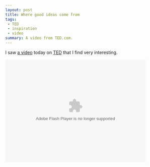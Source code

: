 ```yaml
---
layout: post
title: Where good ideas come from
tags:
 - TED
 - inspiration
 - video
summary: A video from TED.com.
---
```


I saw [a
video](http://www.ted.com/talks/steven_johnson_where_good_ideas_come_from.html)
today on [TED](http://www.ted.com/) that I find very interesting.

<div class="center">
  <object width="446" height="326">
    <param name="movie" value="http://video.ted.com/assets/player/swf/EmbedPlayer.swf"></param>
    <param name="allowFullScreen" value="true"></param>
    <param name="allowScriptAccess" value="always"></param>
    <param name="wmode" value="transparent"></param>
    <param name="bgColor" value="#ffffff"></param>
    <param name="flashvars" value="vu=http://video.ted.com/talks/dynamic/StevenJohnson_2010G-medium.flv&su=http://images.ted.com/images/ted/tedindex/embed-posters/StevenJohnson-2010G.embed_thumbnail.jpg&vw=432&vh=240&ap=0&ti=961&introDuration=15330&adDuration=4000&postAdDuration=830&adKeys=talk=steven_johnson_where_good_ideas_come_from;year=2010;theme=how_the_mind_works;theme=tales_of_invention;theme=the_rise_of_collaboration;theme=unconventional_explanations;event=TEDGlobal+2010;&preAdTag=tconf.ted/embed;tile=1;sz=512x288;"></param>
    <embed src="http://video.ted.com/assets/player/swf/EmbedPlayer.swf" pluginspace="http://www.macromedia.com/go/getflashplayer" type="application/x-shockwave-flash" wmode="transparent" bgColor="#ffffff" width="446" height="326" allowFullScreen="true" allowScriptAccess="always" flashvars="vu=http://video.ted.com/talks/dynamic/StevenJohnson_2010G-medium.flv&su=http://images.ted.com/images/ted/tedindex/embed-posters/StevenJohnson-2010G.embed_thumbnail.jpg&vw=432&vh=240&ap=0&ti=961&introDuration=15330&adDuration=4000&postAdDuration=830&adKeys=talk=steven_johnson_where_good_ideas_come_from;year=2010;theme=how_the_mind_works;theme=tales_of_invention;theme=the_rise_of_collaboration;theme=unconventional_explanations;event=TEDGlobal+2010;"></embed>
  </object>
</div>

